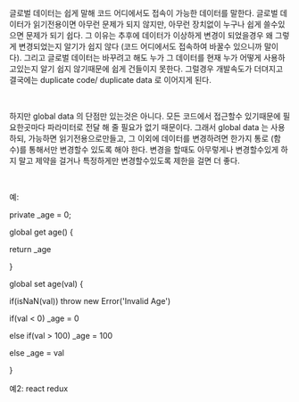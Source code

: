 글로벌 데이터는 쉽게 말해 코드 어디에서도 접속이 가능한 데이터를 말한다. 글로벌 데이터가 읽기전용이면 아무런 문제가 되지 않지만, 아무런 장치없이 누구나 쉽게 쓸수있으면 문제가 되기 쉽다. 그 이유는 추후에 데이터가 이상하게 변경이 되었을경우 왜 그렇게 변경되었는지 알기가 쉽지 않다 (코드 어디에서도 접속하여 바꿀수 있으니까 말이다). 그리고 글로벌 데이터는 바꾸려고 해도 누가 그 데이터를 현재 누가 어떻게 사용하고있는지 알기 쉽지 않기때문에 쉽게 건들이지 못한다. 그럴경우 개발속도가 더뎌지고 결국에는 duplicate code/ duplicate data 로 이어지게 된다.

​

하지만 global data 의 단점만 있는것은 아니다. 모든 코드에서 접근할수 있기때문에 필요한곳마다 파라미터로 전달 해 줄 필요가 없기 때문이다. 그래서 global data 는 사용하되, 가능하면 읽기전용으로만들고, 그 이외에 데이터를 변경하려면 한가지 통로 (함수)를 통해서만 변경할수 있도록 해야 한다. 변경을 할때도 아무렇게나 변경할수있게 하지 말고 제약을 걸거나 특정하게만 변경할수있도록 제한을 걸면 더 좋다.

​

예:

private _age = 0;

global get age() {

  return _age

}

global set age(val) {

if(isNaN(val)) throw new Error('Invalid Age')  

if(val < 0) _age = 0

 else if(val > 100) _age = 100 

  else _age = val

}

예2: react redux
